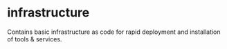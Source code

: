 # infrastructure
Contains basic infrastructure as code for rapid deployment and installation of tools & services.
